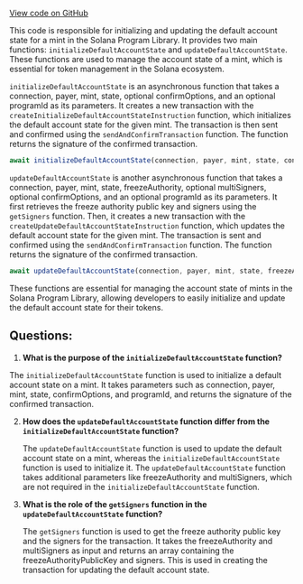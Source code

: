 [View code on GitHub](https://github.com/solana-labs/solana-program-library/token/js/src/extensions/defaultAccountState/actions.ts)

This code is responsible for initializing and updating the default account state for a mint in the Solana Program Library. It provides two main functions: `initializeDefaultAccountState` and `updateDefaultAccountState`. These functions are used to manage the account state of a mint, which is essential for token management in the Solana ecosystem.

`initializeDefaultAccountState` is an asynchronous function that takes a connection, payer, mint, state, optional confirmOptions, and an optional programId as its parameters. It creates a new transaction with the `createInitializeDefaultAccountStateInstruction` function, which initializes the default account state for the given mint. The transaction is then sent and confirmed using the `sendAndConfirmTransaction` function. The function returns the signature of the confirmed transaction.

```javascript
await initializeDefaultAccountState(connection, payer, mint, state, confirmOptions, programId);
```

`updateDefaultAccountState` is another asynchronous function that takes a connection, payer, mint, state, freezeAuthority, optional multiSigners, optional confirmOptions, and an optional programId as its parameters. It first retrieves the freeze authority public key and signers using the `getSigners` function. Then, it creates a new transaction with the `createUpdateDefaultAccountStateInstruction` function, which updates the default account state for the given mint. The transaction is sent and confirmed using the `sendAndConfirmTransaction` function. The function returns the signature of the confirmed transaction.

```javascript
await updateDefaultAccountState(connection, payer, mint, state, freezeAuthority, multiSigners, confirmOptions, programId);
```

These functions are essential for managing the account state of mints in the Solana Program Library, allowing developers to easily initialize and update the default account state for their tokens.
## Questions: 
 1. **What is the purpose of the `initializeDefaultAccountState` function?**

   The `initializeDefaultAccountState` function is used to initialize a default account state on a mint. It takes parameters such as connection, payer, mint, state, confirmOptions, and programId, and returns the signature of the confirmed transaction.

2. **How does the `updateDefaultAccountState` function differ from the `initializeDefaultAccountState` function?**

   The `updateDefaultAccountState` function is used to update the default account state on a mint, whereas the `initializeDefaultAccountState` function is used to initialize it. The `updateDefaultAccountState` function takes additional parameters like freezeAuthority and multiSigners, which are not required in the `initializeDefaultAccountState` function.

3. **What is the role of the `getSigners` function in the `updateDefaultAccountState` function?**

   The `getSigners` function is used to get the freeze authority public key and the signers for the transaction. It takes the freezeAuthority and multiSigners as input and returns an array containing the freezeAuthorityPublicKey and signers. This is used in creating the transaction for updating the default account state.